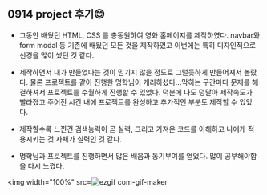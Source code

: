 ## 0914 project 후기😊

- 그동안 배웠던 HTML, CSS 를 총동원하여 영화 홈페이지를 제작하였다. navbar와 form modal 등 기존에 배웠던 모든 것을 제작하였고 이번에는 특히 디자인적으로 신경을 많이 썼던 것 같다. 

- 제작하면서 내가 만들었다는 것이 믿기지 않을 정도로 그럴듯하게 만들어져서 놀랐다. 물론 프로젝트를 같이 진행한 명학님이 캐리하셨다...막히는 구간마다 문제를 해결하셔서 프로젝트를 수월하게 진행할 수 있었다.  덕분에 나도 덩달아 제작속도가 빨라졌고 주어진 시간 내에 프로젝트를 완성하고 추가적인 부분도 제작할 수 있었다.

- 제작할수록 느낀건 검색능력이 곧 실력, 그리고 가져온 코드를 이해하고 나에게 적용시키는 것 자체가 실력인 것 같다. 

- 명학님과 프로젝트를 진행하면서 많은 배움과 동기부여를 얻었다. 많이 공부해야함을 다시 느꼈다.

<img width="100%" src=![ezgif com-gif-maker](https://user-images.githubusercontent.com/70432152/190210091-c9a29e84-df8a-4ced-9b04-c7915d2d0cbf.gif)
